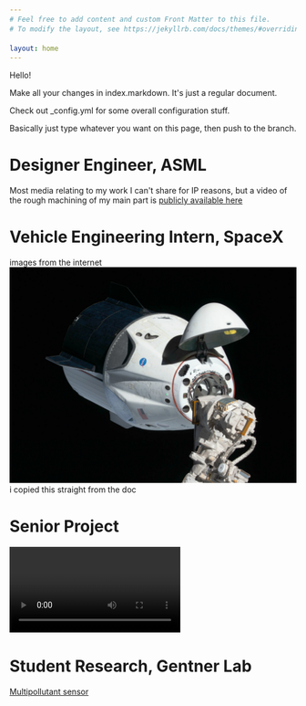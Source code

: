 ```yaml
---
# Feel free to add content and custom Front Matter to this file.
# To modify the layout, see https://jekyllrb.com/docs/themes/#overriding-theme-defaults

layout: home
---
```


Hello!

Make all your changes in index.markdown. It's just a regular document.

Check out _config.yml for some overall configuration stuff.

Basically just type whatever you want on this page, then push to the branch.

# Designer Engineer, ASML
Most media relating to my work I can't share for IP reasons, but a video of the rough machining of my main part is [publicly available here](https://www.youtube.com/watch?v=3UsKrDwd37k)

# Vehicle Engineering Intern, SpaceX
images from the internet
![Tux, the Linux mascot](/spacex.jpg)
i copied this straight from the doc

# Senior Project
![MC-Five](/MC-Five.mp4)

# Student Research, Gentner Lab
[Multipollutant sensor](/sensor.png)

